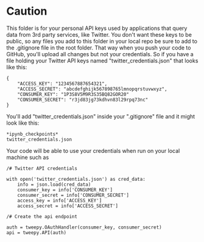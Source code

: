 # Caution
This folder is for your personal API keys used by applications that query data from 3rd party services, like Twitter. You don't want these keys to be public, so any files you add to this folder in your local repo be sure to add to the .gitignore file in the root folder. That way when you push your code to GitHub, you'll upload all changes but not your credentials. So if you have a file holding your Twitter API keys named "twitter_credentials.json" that looks like this:

```
{
    "ACCESS_KEY": "1234567887654321",
    "ACCESS_SECRET": "abcdefghijk567898765lmnopqrstuvwxyz",
    "CONSUMER_KEY": "1P3S8V5M9R3S35BQ82GOR20"
    "CONSUMER_SECRET": "r3jd83jg73kdhvn83l29rpq73nc"
}
```

You'll add "twitter_credentials.json" inside your ".gitignore" file and it might look like this:

```
*ipynb_checkpoints*
twitter_credentials.json
```

Your code will be able to use your credentials when run on your local machine such as 

```
/# Twitter API credentials

with open('twitter_credentials.json') as cred_data:
    info = json.load(cred_data)
    consumer_key = info['CONSUMER_KEY']
    consumer_secret = info['CONSUMER_SECRET']
    access_key = info['ACCESS_KEY']
    access_secret = info['ACCESS_SECRET']

/# Create the api endpoint

auth = tweepy.OAuthHandler(consumer_key, consumer_secret)
api = tweepy.API(auth)
```
